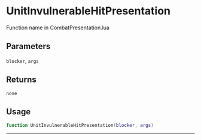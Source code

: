 # UnitInvulnerableHitPresentation
Function name in CombatPresentation.lua
## Parameters
`blocker`, `args`
## Returns
`none`
## Usage
```lua
function UnitInvulnerableHitPresentation(blocker, args)
```
---
